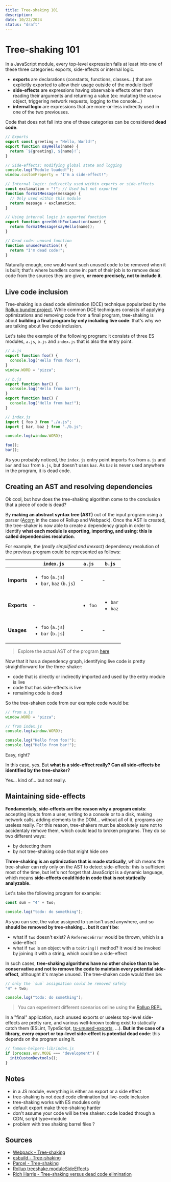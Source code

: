 ```yaml
---
title: Tree-shaking 101
description:
date: 10/22/2024
status: "draft"
---
```


# Tree-shaking 101

In a JavaScript module, every top-level expression falls at least into one of these three categories: exports, side-effects or internal logic.

- **exports** are declarations (constants, functions, classes...) that are explicitly exported to allow their usage outside of the module itself
- **side-effects** are expressions having observable effects other than reading their arguments and returning a value (ex: mutating the `window` object, triggering network requests, logging to the console...)
- **internal logic** are expressions that are more-or-less indirectly used in one of the two previouses.

Code that does not fall into one of these categories can be considered **dead code**.

```js
// Exports
export const greeting = "Hello, World!";
export function sayHello(name) {
  return `${greeting}, ${name}!`;
}

// Side-effects: modifying global state and logging
console.log("Module loaded!");
window.customProperty = "I'm a side-effect!";

// Internal logic: indirectly used within exports or side-effects
const exclamation = "!"; // Used but not exported
function formatMessage(message) {
  // Only used within this module
  return message + exclamation;
}

// Using internal logic in exported function
export function greetWithExclamation(name) {
  return formatMessage(sayHello(name));
}

// Dead code: unused function
function unusedFunction() {
  return "I'm dead code!";
}
```

Naturally enough, one would want such unused code to be removed when it is built; that's where bundlers come in: part of their job is to remove dead code from the sources they are given, **or more precisely, not to include it**.

## Live code inclusion

Tree-shaking is a dead code elimination (DCE) technique popularized by the [Rollup bundler project](https://rollupjs.org). While common DCE techniques consists of applying optimizations and removing code from a final program, tree-shaking is about **building a final program by only including live code**: that's why we are talking about live code inclusion.

Let's take the example of the following program: it consists of three ES modules, `a.js`, `b.js` and `index.js` that is also the entry point.

```js
// a.js
export function foo() {
  console.log("Hello from foo!");
}
window.WORD = "pizza";
```

```js
// b.js
export function bar() {
  console.log("Hello from bar!");
}
export function baz() {
  console.log("Hello from baz!");
}
```

```js
// index.js
import { foo } from "./a.js";
import { bar, baz } from "./b.js";

console.log(window.WORD);

foo();
bar();
```

As you probably noticed, the `index.js` entry point imports `foo` from `a.js` and `bar` and `baz` from `b.js`, but doesn't uses `baz`. As `baz` is never used anywhere in the program, it is dead code.

## Creating an AST and resolving dependencies

Ok cool, but how does the tree-shaking algorithm come to the conclusion that a piece of code is dead?

By **making an abstract syntax tree (AST)** out of the input program using a parser ([Acorn](https://github.com/acornjs/acorn) in the case of Rollup and Webpack). Once the AST is created, the tree-shaker is now able to create a dependency graph in order to identify **what each module is exporting, importing, and using: this is called dependencies resolution**.

For example, the (_really simplified and inexact_) dependency resolution of the previous program could be represented as follows:

|                | `index.js`                                                                                       | `a.js`             | `b.js`                                |
| -------------- | ------------------------------------------------------------------------------------------------ | ------------------ | ------------------------------------- |
| <b>Imports</b> | <ul><li>`foo` (`a.js`)</li><li>`bar`, <span class="text-red-500">`baz`</span> (`b.js`)</li></ul> | -                  | -                                     |
| <b>Exports</b> | -                                                                                                | <ul><li>`foo`</ul> | <ul><li>`bar`</li><li>`baz`</li></ul> |
| <b>Usages</b>  | <ul><li>`foo` (`a.js`)</li><li>`bar` (`b.js`)</li></ul>                                          | -                  | -                                     |

> Explore the actual AST of the program [here](https://astexplorer.net/#/gist/37f362a9b7f271f527f3a041877e2e10/7311d2f04ff0aa9ac01bbfba73545eb09f34240d)

Now that it has a dependency graph, identifying live code is pretty straightforward for the three-shaker:

- code that is directly or indirectly imported and used by the entry module is live
- code that has side-effects is live
- remaining code is dead

So the tree-shaken code from our example code would be:

```js
// from a.js
window.WORD = "pizza";

// from index.js
console.log(window.WORD);

console.log("Hello from foo!");
console.log("Hello from bar!");
```

Easy, right?

In this case, yes. But **what is a side-effect really? Can all side-effects be identified by the tree-shaker?**

Yes... kind of... but not really.

## Maintaining side-effects

**Fondamentaly, side-effects are the reason why a program exists**: accepting inputs from a user, writing to a console or to a disk, making network calls, adding elements to the DOM... without all of it, programs are useless really. For this reason, tree-shakers must be absolutely sure not to accidentaly remove them, which could lead to broken programs. They do so two different ways:

- by detecting them
- by not tree-shaking code that might hide one

**Three-shaking is an optimization that is made statically**, which means the tree-shaker can rely only on the AST to detect side-effects: this is sufficient most of the time, but let's not forget that JavaScript is a dynamic language, which means **side-effects could hide in code that is not statically analyzable.**

Let's take the following program for example:

```js
const sum = "4" + two;

console.log("todo: do something");
```

As you can see, the value assigned to `sum` isn't used anywhere, and so **should be removed by tree-shaking... but it can't be**:

- what if `two` doesn't exist? A `ReferenceError` would be thrown, which is a side-effect
- what if `two` is an object with a `toString()` method? It would be invoked by joining it with a string, which could be a side-effect

In such cases, **tree-shaking algorithms have no other choice than to be conservative and not to remove the code to maintain every potential side-effect**, althought it's maybe unused. The tree-shaken code would then be:

```js
// only the `sum` assignation could be removed safely
"4" + two;

console.log("todo: do something");
```

> You can experiment different scenarios online using the [Rollup REPL](https://rollupjs.org/repl/)

In a "final" application, such unused exports or useless top-level side-effects are pretty rare, and various well-known tooling exist to statically catch them (ESLint, TypeScript, [ts-unused-exports](https://github.com/pzavolinsky/ts-unused-exports), ...). **But in the case of a library, every export or top-level side-effect is potential dead code**: this depends on the program using it.

```js
// famous-helpers-lib/index.js
if (process.env.MODE === "development") {
  initCustomDevtools();
}
```

## Notes

- in a JS module, everything is either an export or a side effect
- tree-shaking is not dead code elimination but live-code inclusion
- tree-shaking works with ES modules only
- default export make three-shaking harder
- don't assume your code will be tree shaken: code loaded through a CDN, script type=module
- problem with tree shaking barrel files ?

## Sources

- [Webpack - Tree-shaking](https://webpack.js.org/guides/tree-shaking/)
- [esbuild - Tree-shaking](https://esbuild.github.io/api/#tree-shaking)
- [Parcel - Tree-shaking](https://parceljs.org/features/scope-hoisting/#side-effects)
- [Rollup treeshake.moduleSideEffects](https://rollupjs.org/configuration-options/#treeshake-modulesideeffects)
- [Rich Harris - Tree-shaking versus dead code elimination](https://medium.com/@Rich_Harris/tree-shaking-versus-dead-code-elimination-d3765df85c80#.jnypozs9n)
